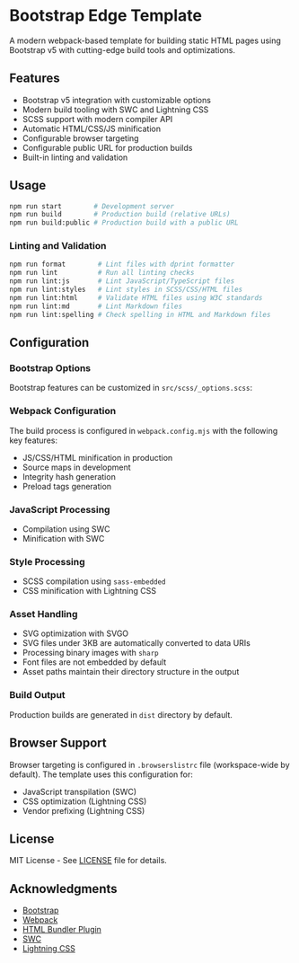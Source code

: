 # Bootstrap Edge Template

A modern webpack-based template for building static HTML pages using
Bootstrap v5 with cutting-edge build tools and optimizations.

## Features

- Bootstrap v5 integration with customizable options
- Modern build tooling with SWC and Lightning CSS
- SCSS support with modern compiler API
- Automatic HTML/CSS/JS minification
- Configurable browser targeting
- Configurable public URL for production builds
- Built-in linting and validation

## Usage

```bash
npm run start        # Development server
npm run build        # Production build (relative URLs)
npm run build:public # Production build with a public URL
```

### Linting and Validation

```bash
npm run format        # Lint files with dprint formatter
npm run lint          # Run all linting checks
npm run lint:js       # Lint JavaScript/TypeScript files
npm run lint:styles   # Lint styles in SCSS/CSS/HTML files
npm run lint:html     # Validate HTML files using W3C standards
npm run lint:md       # Lint Markdown files
npm run lint:spelling # Check spelling in HTML and Markdown files
```

## Configuration

### Bootstrap Options

Bootstrap features can be customized in `src/scss/_options.scss`:

### Webpack Configuration

The build process is configured in `webpack.config.mjs` with the following key features:

- JS/CSS/HTML minification in production
- Source maps in development
- Integrity hash generation
- Preload tags generation

### JavaScript Processing

- Compilation using SWC
- Minification with SWC

### Style Processing

- SCSS compilation using `sass-embedded`
- CSS minification with Lightning CSS

### Asset Handling

- SVG optimization with SVGO
- SVG files under 3KB are automatically converted to data URIs
- Processing binary images with `sharp`
- Font files are not embedded by default
- Asset paths maintain their directory structure in the output

### Build Output

Production builds are generated in `dist` directory by default.

## Browser Support

Browser targeting is configured in `.browserslistrc` file (workspace-wide
by default). The template uses this configuration for:

- JavaScript transpilation (SWC)
- CSS optimization (Lightning CSS)
- Vendor prefixing (Lightning CSS)

## License

MIT License - See [LICENSE](../../LICENSE) file for details.

## Acknowledgments

- [Bootstrap](https://getbootstrap.com/)
- [Webpack](https://webpack.js.org/)
- [HTML Bundler Plugin](https://github.com/webdiscus/html-bundler-webpack-plugin)
- [SWC](https://swc.rs/)
- [Lightning CSS](https://lightningcss.dev/)
